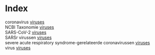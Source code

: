 # Index


coronavirus [viruses](viruses.md#tp5)<br />
NCBI Taxonomie [viruses](viruses.md#tp6)<br />
SARS-CoV-2 [viruses](viruses.md#tp3)<br />
SARSr virussen [viruses](viruses.md#tp2)<br />
severe acute respiratory syndrome-gerelateerde coronavirussen [viruses](viruses.md#tp1)<br />
virus [viruses](viruses.md#tp4)